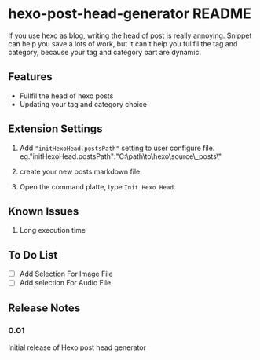 # hexo-post-head-generator README

If you use hexo as blog, writing the head of post is really annoying. Snippet can help you save a lots of work, but it can't help you fullfil the tag and category, because your tag and category part are dynamic.

## Features

* Fullfil the head of hexo posts
* Updating your tag and category choice

## Extension Settings

1. Add `"initHexoHead.postsPath"` setting to user configure file. eg."initHexoHead.postsPath":"C:\\path\\to\\hexo\\source\\_posts\\"

2. create your new posts markdown file
3. Open the command platte, type `Init Hexo Head`.

## Known Issues

1. Long execution time

## To Do List

- [ ] Add Selection For Image File
- [ ] Add selection For Audio File

## Release Notes

### 0.01

Initial release of Hexo post head generator